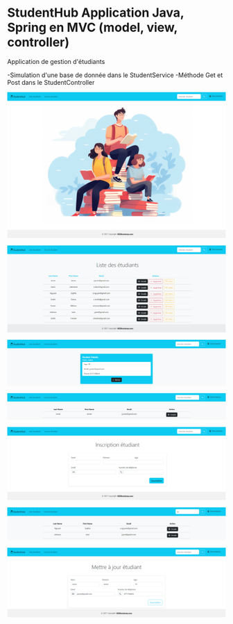 # StudentHub Application Java, Spring en MVC (model, view, controller)

Application de gestion d'étudiants 

-Simulation d'une base de donnée dans le StudentService 
-Méthode Get et Post dans le StudentController

![alt text](localhost_8080.png)

![alt text](localhost_8080_students-1.png)

![alt text](<localhost_8080_detail_7f3a9ca9-fa6d-4eb7-a1b4-7b2ec8f70c99 (1).png>) 

![alt text](<localhost_8080_look_namestudent=jones (1).png>) 

![alt text](localhost_8080_add.png) 

![alt text](localhost_8080_look_namestudent=so.png)

![alt text](localhost_8080_edit_faace255-3e4b-435d-9cc3-69e2d4d70a19-1.png)

